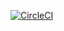 [![CircleCI](https://circleci.com/gh/kamilpaw/rest-world/tree/master.svg?style=svg)](https://circleci.com/gh/kamilpaw/rest-world/tree/master)